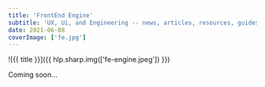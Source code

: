 ```yaml
---
title: 'FrontEnd Engine'
subtitle: 'UX, Ui, and Engineering -- news, articles, resources, guides and more for powering a modern Frontend'
date: 2021-06-08
coverImage: ['fe.jpg']
---
```


![{{ title }}]({{ hlp.sharp.img(['fe-engine.jpeg']) }})

Coming soon...
